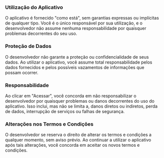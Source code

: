 ### Utilização do Aplicativo
O aplicativo é fornecido "como está", sem garantias expressas ou implícitas de qualquer tipo. Você é o único responsável por sua utilização, e o desenvolvedor não assume nenhuma responsabilidade por quaisquer problemas decorrentes do seu uso.

### Proteção de Dados
O desenvolvedor não garante a proteção ou confidencialidade de seus dados. Ao utilizar o aplicativo, você assume total responsabilidade pelos dados fornecidos e pelos possíveis vazamentos de informações que possam ocorrer.

### Responsabilidade
Ao clicar em "Acessar", você concorda em não responsabilizar o desenvolvedor por quaisquer problemas ou danos decorrentes do uso do aplicativo. Isso inclui, mas não se limita a, danos diretos ou indiretos, perda de dados, interrupção de serviços ou falhas de segurança.

### Alterações nos Termos e Condições
O desenvolvedor se reserva o direito de alterar os termos e condições a qualquer momento, sem aviso prévio. Ao continuar a utilizar o aplicativo após tais alterações, você concorda em aceitar os novos termos e condições.
